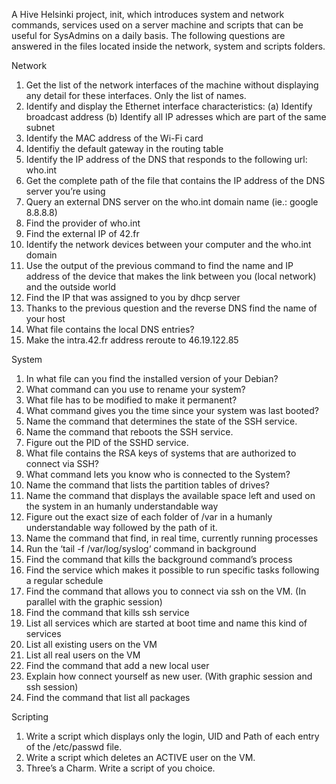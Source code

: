 A Hive Helsinki project, init, which introduces system and network commands, services used on a server machine and scripts that can be useful for SysAdmins on a daily basis.
The following questions are answered in the files located inside the network, system and scripts folders.

Network
1. Get the list of the network interfaces of the machine without displaying any detail
for these interfaces. Only the list of names.
2. Identify and display the Ethernet interface characteristics:
(a) Identify broadcast address
(b) Identify all IP adresses which are part of the same subnet
3. Identify the MAC address of the Wi-Fi card
4. Identifiy the default gateway in the routing table
5. Identify the IP address of the DNS that responds to the following url: who.int
6. Get the complete path of the file that contains the IP address of the DNS server
you’re using
7. Query an external DNS server on the who.int domain name (ie.: google 8.8.8.8)
8. Find the provider of who.int
9. Find the external IP of 42.fr
10. Identify the network devices between your computer and the who.int domain
11. Use the output of the previous command to find the name and IP address of the
device that makes the link between you (local network) and the outside world
12. Find the IP that was assigned to you by dhcp server
13. Thanks to the previous question and the reverse DNS find the name of your host
14. What file contains the local DNS entries?
15. Make the intra.42.fr address reroute to 46.19.122.85

System
1. In what file can you find the installed version of your Debian?
2. What command can you use to rename your system?
3. What file has to be modified to make it permanent?
4. What command gives you the time since your system was last booted?
5. Name the command that determines the state of the SSH service.
6. Name the command that reboots the SSH service.
7. Figure out the PID of the SSHD service.
8. What file contains the RSA keys of systems that are authorized to connect via SSH?
9. What command lets you know who is connected to the System?
10. Name the command that lists the partition tables of drives?
11. Name the command that displays the available space left and used on the system
in an humanly understandable way
12. Figure out the exact size of each folder of /var in a humanly understandable way
followed by the path of it.
13. Name the command that find, in real time, currently running processes
14. Run the ‘tail -f /var/log/syslog‘ command in background
15. Find the command that kills the background command’s process
16. Find the service which makes it possible to run specific tasks following a regular
schedule
17. Find the command that allows you to connect via ssh on the VM. (In parallel with
the graphic session)
18. Find the command that kills ssh service
19. List all services which are started at boot time and name this kind of services
20. List all existing users on the VM
21. List all real users on the VM
22. Find the command that add a new local user
23. Explain how connect yourself as new user. (With graphic session and ssh session)
24. Find the command that list all packages

Scripting
1. Write a script which displays only the login, UID and Path of each entry of the
/etc/passwd file.
2. Write a script which deletes an ACTIVE user on the VM.
3. Three’s a Charm. Write a script of you choice.


